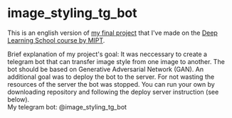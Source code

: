 # image_styling_tg_bot

This is an english version of [my final project](https://github.com/tipofyzik/ImageStyling_tgbot) that I've made on the [Deep Learning School course by MIPT](https://dls.samcs.ru/en/dls).

Brief explanation of my project's goal: It was neccessary to create a telegram bot that can transfer image style from one image to another. The bot should be based on Generative Adversarial Network (GAN). An additional goal was to deploy the bot to the server. For not wasting the resources of the server the bot was stopped. You can run your own by downloading repository and following the deploy server instruction (see below).  
My telegram bot: @image_styling_tg_bot
